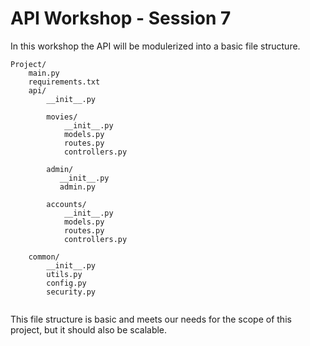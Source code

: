 # API Workshop - Session 7 

In this workshop the API will be modulerized into a basic file structure. 

```
Project/
    main.py
    requirements.txt
    api/
        __init__.py
        
        movies/
            __init__.py
            models.py
            routes.py
            controllers.py

        admin/
           __init__.py
           admin.py
       
        accounts/
            __init__.py
            models.py
            routes.py
            controllers.py        
    
    common/
        __init__.py
        utils.py
        config.py
        security.py
        
```
This file structure is basic and meets our needs for the scope of this project, but it should also be scalable.
